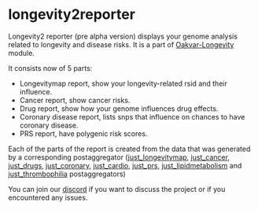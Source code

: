 # longevity2reporter

Longevity2 reporter (pre alpha version) displays your genome analysis related to longevity and disease risks. It is a part of [Oakvar-Longevity](https://github.com/dna-seq/oakvar-longevity) module.

It consists now of 5 parts:

- Longevitymap report, show your longevity-related rsid and their influence.
- Cancer report, show cancer risks.
- Drug report, show how your genome influences drug effects.
- Coronary disease report, lists snps that influence on chances to have coronary disease.
- PRS report, have polygenic risk scores.

Each of the parts of the report is created from the data that was generated by a corresponding postaggregator ([just_longevitymap](https://github.com/dna-seq/just_longevitymap), [just_cancer](https://github.com/dna-seq/just_cancer), [just_drugs](https://github.com/dna-seq/just_drugs), [just_coronary](https://github.com/dna-seq/just_coronary), [just_cardio](https://github.com/dna-seq/just_cardio), [just_prs](https://github.com/dna-seq/just_prs), [just_lipidmetabolism](https://github.com/dna-seq/just_lipidmetabolism) and [just_thrombophilia](just_thrombophilia) postaggregators)

You can join our [discord](https://discord.gg/5WU6aSANXy) if you want to discuss the project or if you encountered any issues.
